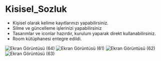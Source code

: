 # Kisisel_Sozluk
- Kişisel olarak kelime kayıtlarınızı yapabilirsiniz.
- Silme ve güncelleme işlerinizi yapabilirsiniz
- Tasarımlar ve iconlar hazırdır, kurulum yaparak direkt kullanabilirsiniz.
- Room kütüphanesi entegre edildi.

![Ekran Görüntüsü (64)](https://user-images.githubusercontent.com/58858983/94175810-e09f1a80-fe9f-11ea-8200-ebe7e1cbcc3b.png)
![Ekran Görüntüsü (61)](https://user-images.githubusercontent.com/58858983/94175816-e268de00-fe9f-11ea-8084-8c49883afd73.png)
![Ekran Görüntüsü (62)](https://user-images.githubusercontent.com/58858983/94175823-e39a0b00-fe9f-11ea-8805-10ffa7358264.png)
![Ekran Görüntüsü (63)](https://user-images.githubusercontent.com/58858983/94175824-e4cb3800-fe9f-11ea-96d3-180476a6ba82.png)
